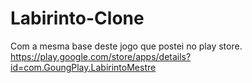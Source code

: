 # Labirinto-Clone
Com a mesma base deste jogo que postei no play store.
https://play.google.com/store/apps/details?id=com.GoungPlay.LabirintoMestre
